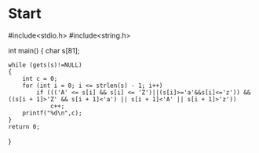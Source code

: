 # Start
#include<stdio.h>
#include<string.h>

int main()
{
	char s[81];
	
	while (gets(s)!=NULL)
	{
		int c = 0;
		for (int i = 0; i <= strlen(s) - 1; i++)
			if ((('A' <= s[i] && s[i] <= 'Z')||(s[i]>='a'&&s[i]<='z')) && ((s[i + 1]>'Z' && s[i + 1]<'a') || s[i + 1]<'A' || s[i + 1]>'z'))
				c++;
		printf("%d\n",c);
	}
	return 0;
}
